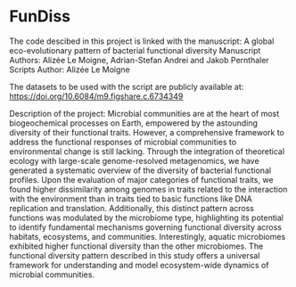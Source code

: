# FunDiss
The code descibed in this project is linked with the manuscript: A global eco-evolutionary pattern of bacterial functional diversity
Manuscript Authors: Alizée Le Moigne, Adrian-Stefan Andrei and Jakob Pernthaler
Scripts Author: Alizée Le Moigne

The datasets to be used with the script are publicly available at: https://doi.org/10.6084/m9.figshare.c.6734349

Description of the project: Microbial communities are at the heart of most biogeochemical processes on Earth, empowered by the astounding diversity of their functional traits. However, a comprehensive framework to address the functional responses of microbial communities
to environmental change is still lacking.  Through the integration of theoretical ecology with large-scale genome-resolved metagenomics, we have generated a systematic overview of the diversity of bacterial functional profiles. Upon the evaluation of major categories of
functional traits, we found higher dissimilarity among genomes in traits related to the interaction with the environment than in traits tied to basic functions like DNA replication and translation. Additionally, this distinct pattern across functions was modulated by the
microbiome type, highlighting its potential to identify fundamental mechanisms governing functional diversity across habitats, ecosystems, and communities. Interestingly, aquatic microbiomes exhibited higher functional diversity than the other microbiomes. The functional
diversity pattern described in this study offers a universal framework for understanding and model ecosystem-wide dynamics of microbial communities.

